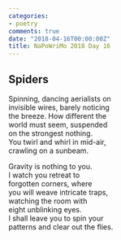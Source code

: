 ```yaml
---
categories:
- poetry
comments: true
date: "2018-04-16T00:00:00Z"
title: NaPoWriMo 2018 Day 16
---
```

  
## Spiders  

Spinning, dancing aerialists on  
invisible wires, barely noticing  
the breeze. How different the  
world must seem, suspended  
on the strongest nothing.  
You twirl and whirl in mid-air,  
crawling on a sunbeam.  

Gravity is nothing to you.  
I watch you retreat to  
forgotten corners, where  
you will weave intricate traps,  
watching the room with  
eight unblinking eyes.  
I shall leave you to spin your  
patterns and clear out the flies.  
